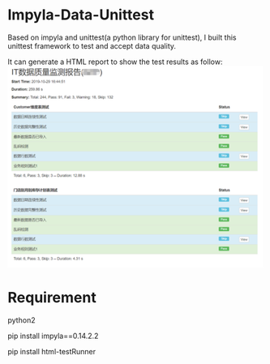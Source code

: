 # Impyla-Data-Unittest
Based on impyla and unittest(a python library for unittest), I built this unittest framework to test and accept data quality.

It can generate a HTML report to show the test results as follow:
![demonstration](https://github.com/rav009/Impyla-Data-Unittest/blob/master/sample.png?raw=true)

# Requirement
python2

pip install impyla==0.14.2.2

pip install html-testRunner

